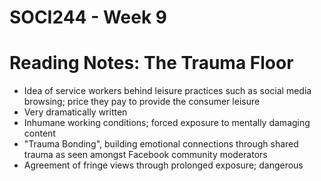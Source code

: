 # SOCI244 - Week 9

# Reading Notes: The Trauma Floor
- Idea of service workers behind leisure practices such as social media browsing; price they pay to provide the consumer leisure
- Very dramatically written
- Inhumane working conditions; forced exposure to mentally damaging content
- "Trauma Bonding", building emotional connections through shared trauma as seen amongst Facebook community moderators
- Agreement of fringe views through prolonged exposure; dangerous
